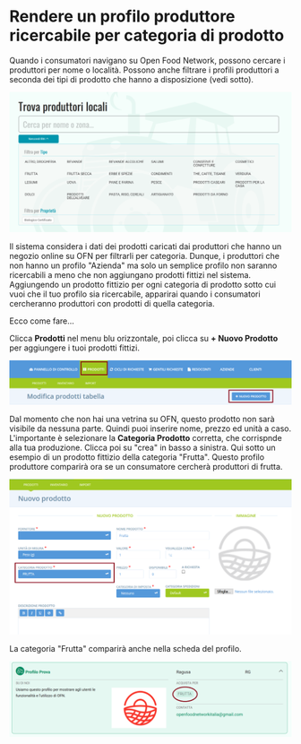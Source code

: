 # Rendere un profilo produttore ricercabile per categoria di prodotto

Quando i consumatori navigano su Open Food Network, possono cercare i produttori per nome o località. Possono anche filtrare i profili produttori a seconda dei tipi di prodotto che hanno a disposizione \(vedi sotto\). 

![](../../.gitbook/assets/filtro-produttori.png)

Il sistema considera i dati dei prodotti caricati dai produttori che hanno un negozio online su OFN per filtrarli per categoria. Dunque, i produttori che non hanno un profilo "Azienda" ma solo un semplice profilo non saranno ricercabili a meno che non aggiungano prodotti fittizi nel sistema. Aggiungendo un prodotto fittizio per ogni categoria di prodotto sotto cui vuoi che il tuo profilo sia ricercabile, apparirai quando i consumatori cercheranno produttori con prodotti di quella categoria. 

Ecco come fare...

Clicca **Prodotti** nel menu blu orizzontale, poi clicca su  **+ Nuovo Prodotto** per aggiungere i tuoi prodotti fittizi.

![](../../.gitbook/assets/nuovo-prodotto.png)

Dal momento che non hai una vetrina su OFN, questo prodotto non sarà visibile da nessuna parte. Quindi puoi inserire nome, prezzo ed unità a caso. L'importante è selezionare la **Categoria Prodotto** corretta, che corrispnde alla tua produzione. Clicca poi su "crea" in basso a sinistra. Qui sotto un esempio di un prodotto fittizio della categoria "Frutta". Questo profilo produttore comparirà ora se un consumatore cercherà produttori di frutta.

![](../../.gitbook/assets/categoria-prodotto.png)

La categoria "Frutta" comparirà anche nella scheda del profilo. 

![](../../.gitbook/assets/categoria-in-profilo.png)



